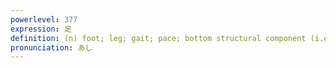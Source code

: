 ```yaml
---
powerlevel: 377
expression: 足
definition: (n) foot; leg; gait; pace; bottom structural component (i.e. radical) of a kanji; means of transportation; (P)
pronunciation: あし
---
```

